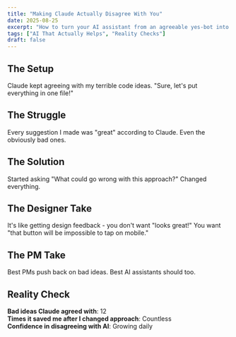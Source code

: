 ```yaml
---
title: "Making Claude Actually Disagree With You"
date: 2025-08-25
excerpt: "How to turn your AI assistant from an agreeable yes-bot into a helpful code reviewer."
tags: ["AI That Actually Helps", "Reality Checks"]
draft: false
---
```


## The Setup

Claude kept agreeing with my terrible code ideas. "Sure, let's put everything in one file!"

## The Struggle

Every suggestion I made was "great" according to Claude. Even the obviously bad ones.

## The Solution

Started asking "What could go wrong with this approach?" Changed everything.

## The Designer Take

It's like getting design feedback - you don't want "looks great!" You want "that button will be impossible to tap on mobile."

## The PM Take

Best PMs push back on bad ideas. Best AI assistants should too.

## Reality Check

**Bad ideas Claude agreed with**: 12  
**Times it saved me after I changed approach**: Countless  
**Confidence in disagreeing with AI**: Growing daily